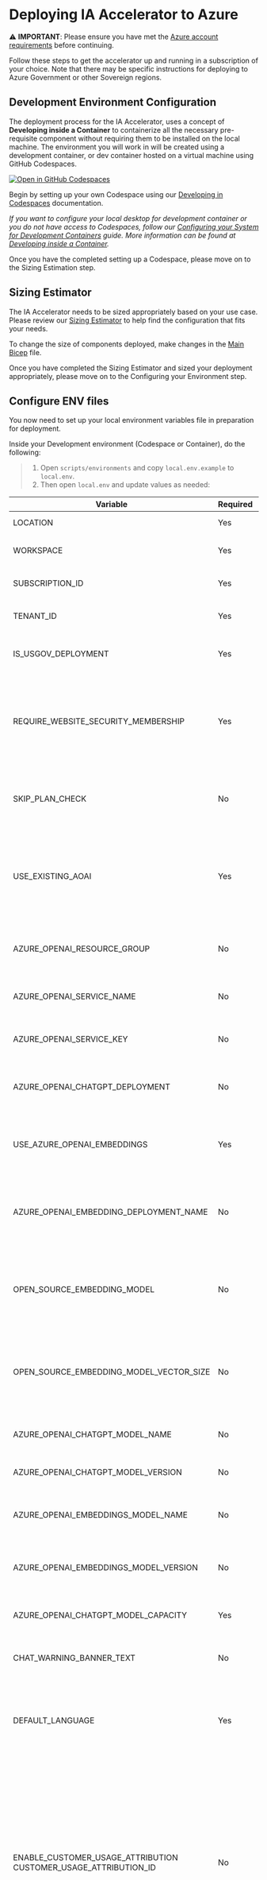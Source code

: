 # Deploying IA Accelerator to Azure

:warning: **IMPORTANT**: Please ensure you have met the [Azure account requirements](../../README.md#azure-account-requirements) before continuing.

Follow these steps to get the accelerator up and running in a subscription of your choice. Note that there may be specific instructions for deploying to Azure Government or other Sovereign regions.

## Development Environment Configuration

The deployment process for the IA Accelerator, uses a concept of **Developing inside a Container** to containerize all the necessary pre-requisite component without requiring them to be installed on the local machine. The environment you will work in will be created using a development container, or dev container hosted on a virtual machine using GitHub Codespaces.

[![Open in GitHub Codespaces](https://img.shields.io/static/v1?style=for-the-badge&label=GitHub+Codespaces&message=Open&color=brightgreen&logo=github)](https://github.com/codespaces/new?hide_repo_select=true&ref=main&repo=601652366&machine=basicLinux32gb&devcontainer_path=.devcontainer%2Fdevcontainer.json&location=eastus)

Begin by setting up your own Codespace using our  [Developing in Codespaces](/docs/deployment/developing_in_a_codespaces.md) documentation.

*If you want to configure your local desktop for development container or you do not have access to Codespaces, follow our [Configuring your System for Development Containers](/docs/deployment/configure_local_dev_environment.md) guide. More information can be found at [Developing inside a Container](https://code.visualstudio.com/docs/remote/containers).*

Once you have the completed setting up a Codespace, please move on to the Sizing Estimation step.

## Sizing Estimator

 The IA Accelerator needs to be sized appropriately based on your use case. Please review our [Sizing Estimator](/docs/costestimator.md) to help find the configuration that fits your needs.

 To change the size of components deployed, make changes in the [Main Bicep](/infra/main.bicep) file.

Once you have completed the Sizing Estimator and sized your deployment appropriately, please move on to the Configuring your Environment step.

## Configure ENV files

You now need to set up your local environment variables file in preparation for deployment.

Inside your Development environment (Codespace or Container), do the following:

>1. Open `scripts/environments` and copy `local.env.example` to `local.env`.
>1. Then open `local.env` and update values as needed:

Variable | Required | Description
--- | --- | ---
LOCATION | Yes | The location (West Europe is the default). The BICEP templates use this value.
WORKSPACE | Yes  | The workspace name (use something simple and unique to you). This will appended to infoasst-????? in your subscription.
SUBSCRIPTION_ID | Yes | The GUID that represents the Azure Subscription you want the Accelerator to be deployed into.
TENANT_ID | Yes | The GUID that represents the Azure Active Directory Tenant for the Subscription you want the accelerator to be deployed into.
IS_USGOV_DEPLOYMENT | Yes | Defaults to false. This value should be set to true only if you are deploying to one of the US Sovereign regions. Find more information on [Sovereign Deployemnt](./enable_sovereign_deployment.md)
REQUIRE_WEBSITE_SECURITY_MEMBERSHIP | Yes | Use this setting to determine whether a user needs to be granted explicit access to the website via an Azure AD Enterprise Application membership (true) or allow the website to be available to anyone in the Azure tenant (false). Defaults to false. If set to true, A tenant level administrator will be required to grant the implicit grant workflow for the Azure AD App Registration manually.
SKIP_PLAN_CHECK | No | If this value is set to 1, then the BICEP deployment will not stop to allow you to review the planned changes. The default value is 0 in the scripts, which will allow the deployment to stop and confirm you accept the proposed changes before continuing.
USE_EXISTING_AOAI | Yes | Defaults to false. Set this value to "true" if you want to use an existing Azure Open AI service instance in your subscription. This can be useful when there are limits to the number of AOAI instances you can have in one subscription. When the value is set to "false" and BICEP will create a new Azure Open AI service instance in your resource group.
AZURE_OPENAI_RESOURCE_GROUP | No | If you have set **USE_EXISTING_AOAI** to "true" then use this parameter to provide the name of the resource group that hosts the Azure Open AI service instance in your subscription.
AZURE_OPENAI_SERVICE_NAME | No | If you have set **USE_EXISTING_AOAI** to "true" then use this parameter to provide the name of the Azure Open AI service instance in your subscription.
AZURE_OPENAI_SERVICE_KEY | No | If you have set **USE_EXISTING_AOAI** to "true" then use this parameter to provide the Key for the Azure Open AI service instance in your subscription.
AZURE_OPENAI_CHATGPT_DEPLOYMENT | No | If you have set **USE_EXISTING_AOAI** to "true" then use this parameter to provide the name of a deployment of the "gpt-35-turbo" model in the Azure Open AI service instance in your subscription.
USE_AZURE_OPENAI_EMBEDDINGS | Yes | Defaults to "true". When set to "true" this value indicates to Information Assistant to use Azure OpenAI models for embedding text values. If set to "false", Information Assistant will use the open source language model that is provided in the values below.
AZURE_OPENAI_EMBEDDING_DEPLOYMENT_NAME| No | If you have set **USE_AZURE_OPENAI_EMBEDDINGS** to "true" then use this parameter to provide the name of a deployment of the "text-embedding-ada-002" model in the Azure Open AI service instance in your subscription.
OPEN_SOURCE_EMBEDDING_MODEL | No | A valid open source language model that Information Assistant will use for text embeddings. The model needs to be downloadable and available through Sentence Transformer. This setting will be used when **USE_AZURE_OPENAI_EMBEDDINGS** is set to "false".
OPEN_SOURCE_EMBEDDING_MODEL_VECTOR_SIZE | No | When specifying an open source language model the vector size the model's embedding produces must be specified so that the Azure AI Search hybrid index's vector columns can be set to the matching size. This setting will be used when **USE_AZURE_OPENAI_EMBEDDINGS** is set to "false".
AZURE_OPENAI_CHATGPT_MODEL_NAME | No | This can be used to select a different GPT model to be deployed to Azure OpenAI when the default (gpt-35-turbo-16k) isn't available to you.
AZURE_OPENAI_CHATGPT_MODEL_VERSION | No | This can be used to select a specific version of the GPT model above when the default (0613) isn't available to you.
AZURE_OPENAI_EMBEDDINGS_MODEL_NAME | No | This will display in the Info panel in the UX if you don't have access to the resource group where the Azure OpenAI embeddings models are deployed. See *local.env.example* for specific guidance.
AZURE_OPENAI_EMBEDDINGS_MODEL_VERSION | No | This will display in the Info panel in the UX if you don't have access to the resource group where the Azure OpenAI embeddings models are deployed. See *local.env.example* for specific guidance.
AZURE_OPENAI_CHATGPT_MODEL_CAPACITY | Yes | This value can be used to provide the provisioned capacity of the GPT model deployed to Azure OpenAI when you have reduced capacity.
CHAT_WARNING_BANNER_TEXT | No | Defaults to "". Provide a value in this parameter to display a header and footer to the UX of Information Assistant with the included warning banner text.
DEFAULT_LANGUAGE | Yes | Use the parameter to specify the matching ENV file located in the `scripts/environments/languages` folder. You can then use this file to customize the language settings of the search index, search skillsets, and Azure OpenAI prompts. See [Configuring your own language ENV file](/features/configuring_language_env_files.md) more information.
ENABLE_CUSTOMER_USAGE_ATTRIBUTION <br>CUSTOMER_USAGE_ATTRIBUTION_ID | No | By default, **ENABLE_CUSTOMER_USAGE_ATTRIBUTION** is set to `true`. The CUA GUID which is pre-configured will tell Microsoft about the usage of this software. Please see [Data Collection Notice](/README.md#data-collection-notice) for more information. <br/><br/>You may provide your own CUA GUID by changing the value in **CUSTOMER_USAGE_ATTRIBUTION_ID**. Ensure you understand how to properly notify your customers by reading <https://learn.microsoft.com/en-us/partner-center/marketplace/azure-partner-customer-usage-attribution#notify-your-customers>.<br/><br/>To disable data collection, set **ENABLE_CUSTOMER_USAGE_ATTRIBUTION** to `false`.
ENABLE_DEV_CODE | No | Defaults to `false`. It is not recommended to enable this flag, it is for development testing scenarios only.
APPLICATION_TITLE | No | Defaults to "". Providing a value for this parameter will replace the Information Assistant's title in the black banner at the top of the UX.

## Log into Azure using the Azure CLI

You can use the bash prompt in your Codespace to issue the following commands:

``` bash
    az login
```

This will launch a browser session where you can complete you login. If you get an error on this step, we suggest you use the device code option for login.

> **NOTICE:** if your organization requires managed devices, ensure that you are running the Codespace from your managed device's VS Code installation. For more information, please see the [Developing in a Codespace](/docs/developing_in_a_codespaces.md#opening-a-codespace-in-vs-code) documentation.

Next from the bash prompt run:

``` bash
    az account show
```

The output here should show that you're logged into the intended Azure subscription.  If this isn't showing the right subscription then you can list all the subscriptions you have access to with:

``` bash
    az account list
```

From this output, grab the Subscription ID of the subscription you intend to deploy to and run:

``` bash
    az account set --subscription mysubscriptionID
```

## Deploy and Configure Azure resources

Now that your Codespace/Container and ENV files are configured, it is time to deploy the Azure resources. This is done using a `Makefile`.

To deploy everything run the following command from the Codespace/Dev Container prompt:

```bash
    make deploy
```

This will deploy the infrastructure and the application code.

*This command can be run as many times as needed in the event you encounter any errors. A set of known issues and their workarounds that we have found can be found in [Known Issues](/docs/knownissues.md)*

### Additional Information

For a full set of Makefile rules, run `make help`.

``` bash
vscode ➜ /workspaces/<accelerator> (main ✗) $ make help
help                         Show this help
deploy                       Deploy infrastructure and application code
build                        Build application code
infrastructure               Deploy infrastructure
extract-env                  Extract infrastructure.env file from BICEP output
deploy-webapp                Deploys the web app code to Azure App Service
deploy-functions             Deploys the function code to Azure Function Host
deploy-enrichments           Deploys the web app code to Azure App Service
deploy-search-indexes        Deploy search indexes
extract-env-debug-webapp     Extract infrastructure.debug.env file from BICEP output
extract-env-debug-functions  Extract local.settings.json to debug functions from BICEP output
functional-tests             Run functional tests to check the processing pipeline is working
```

## Configure authentication and authorization

If you have chosen to enable authentication and authorization for your deployment by setting the environment variable `REQUIRE_WEBSITE_SECURITY_MEMBERSHIP` to `true`, you will need to configure it at this point. Please see [Known Issues](/docs/knownissues.md#error-your-adminstrator-has-configured-the-application-infoasst_web_access_xxxxx-to-block-users) section for guidance on how to configure.

**NOTICE:** If you haven't enabled this, but your Tenant requires this, you may still need to configure as noted above.

## Find your deployment URL

Once deployed, you can find the URL of your installation by:

1) Browse to your new Resource Group at https://portal.azure.com and locate the "App Service" with the name that starts with "infoasst-web"
![Location of App Service in Portal](/docs/images/deployment_app_service_location.jpg)

2) After clicking on the App Service, you will see the "Default domain" listed. This is the link to your installation.
![Default Domain of App Service in Portal](/docs/images/deployment_default_domain.jpg)

## Next steps

At this point deployment is complete. Please go to the [Using the IA Accelerator for the first time](/docs/deployment/using_ia_first_time.md) section and complete the following steps.

Review Considerations for adopting and [migrating to a production environment](/docs/deployment/considerations_production.md).

## Need Help?

To review logs try [Using the Workbook Template](/docs/deployment/worbook_usage.md)

If you need assistance with deployment or configuration of this accelerator, please leverage the Discussion forum in this repository, or reach out to your Microsoft Unified Support account manager.
